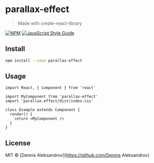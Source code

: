 # parallax-effect

> Made with create-react-library

[![NPM](https://img.shields.io/npm/v/parallax-effect.svg)](https://www.npmjs.com/package/parallax-effect) [![JavaScript Style Guide](https://img.shields.io/badge/code_style-standard-brightgreen.svg)](https://standardjs.com)

## Install

```bash
npm install --save parallax-effect
```

## Usage

```tsx
import React, { Component } from 'react'

import MyComponent from 'parallax-effect'
import 'parallax-effect/dist/index.css'

class Example extends Component {
  render() {
    return <MyComponent />
  }
}
```

## License

MIT © [Dennis Aleksandrov](https://github.com/Dennis Aleksandrov)
